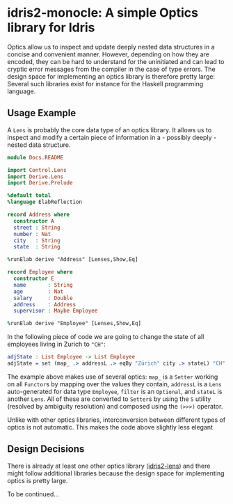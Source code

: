 # idris2-monocle: A simple Optics library for Idris

Optics allow us to inspect and update deeply nested data
structures in a concise and convenient manner. However,
depending on how they are encoded, they can be hard to understand
for the uninitiated and can lead to cryptic error messages from
the compiler in the case of type errors. The design space for
implementing an optics library is therefore pretty large:
Several such libraries exist for instance for the Haskell
programming language.

## Usage Example

A `Lens` is probably the core data type of an optics library.
It allows us to inspect and modify a certain piece of information
in a - possibly deeply - nested data structure.

```idris
module Docs.README

import Control.Lens
import Derive.Lens
import Derive.Prelude

%default total
%language ElabReflection

record Address where
  constructor A
  street : String
  number : Nat
  city   : String
  state  : String

%runElab derive "Address" [Lenses,Show,Eq]

record Employee where
  constructor E
  name       : String
  age        : Nat
  salary     : Double
  address    : Address
  supervisor : Maybe Employee

%runElab derive "Employee" [Lenses,Show,Eq]
```
In the following piece of code we are going to change
the state of all employees living in Zurich to `"CH"`:

```idris
adjState : List Employee -> List Employee
adjState = set (map_ .> addressL .> eqBy "Zürich" city .> stateL) "CH"
```

The example above makes use of several optics: `map_` is a `Setter` working
on all `Functor`s by mapping over the values they contain, `addressL` is a `Lens`
auto-generated for data type `Employee`, `filter` is an `Optional`, and
`stateL` is another `Lens`. All of these are converted to `Setter`s by using the
`S` utility (resolved by ambiguity resolution) and composed using
the `(>>>)` operator.

Unlike with other optics libraries, interconversion between different types
of optics is not automatic. This makes the code above slightly less elegant

## Design Decisions

There is already at least one other optics library
([idris2-lens](https://github.com/kiana-S/idris2-lens)) and there might follow additional
libraries because the design space for implementing optics is pretty large.

To be continued...

<!-- vi: filetype=idris2:syntax=markdown
-->
